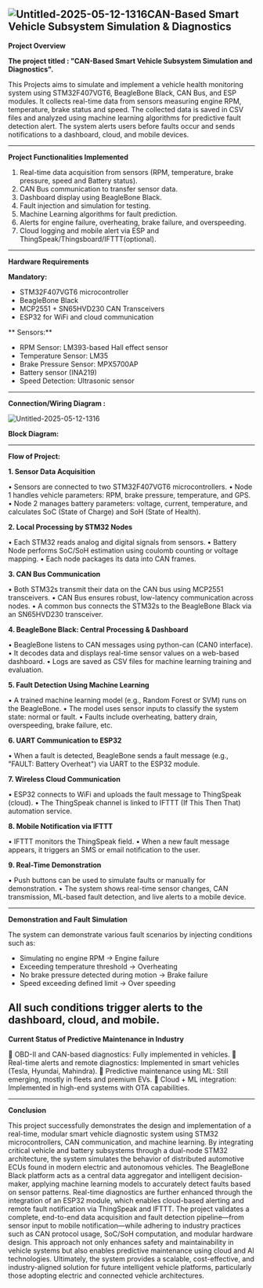 ![Untitled-2025-05-12-1316](https://github.com/user-attachments/assets/f9f998f6-6ebb-435c-8722-321ea9493e96)**CAN-Based Smart Vehicle Subsystem Simulation & Diagnostics**
-----------------------------------------------------------------------------------------------------------------------------------------------
**Project Overview**

**The project titled : "CAN-Based Smart Vehicle Subsystem Simulation and Diagnostics".**

This Projects aims to simulate and implement a vehicle health monitoring system using STM32F407VGT6, BeagleBone Black, CAN Bus, and ESP modules. It collects real-time data from sensors measuring engine RPM, temperature, brake status and speed. The collected data is saved in CSV files and analyzed using machine learning algorithms for predictive fault detection alert. The system alerts users before faults occur and sends notifications to a dashboard, cloud, and mobile devices.

 ---------------------------------------------------------------------------------------------------------------------------------------       
**Project Functionalities Implemented**

1. Real-time data acquisition from sensors (RPM, temperature, brake pressure, speed and Battery status).
2. CAN Bus communication to transfer sensor data.
3. Dashboard display using BeagleBone Black.
4. Fault injection and simulation for testing.
5. Machine Learning algorithms for fault prediction.
6. Alerts for engine failure, overheating, brake failure, and overspeeding.
7. Cloud logging and mobile alert via ESP and ThingSpeak/Thingsboard/IFTTT(optional).
---------------------------------------------------------------------------------------------------------------------------------------
**Hardware Requirements**

**Mandatory:**
- STM32F407VGT6 microcontroller
- BeagleBone Black
- MCP2551 + SN65HVD230 CAN Transceivers
- ESP32 for WiFi and cloud communication

** Sensors:**
- RPM Sensor: LM393-based Hall effect sensor
- Temperature Sensor: LM35
- Brake Pressure Sensor: MPX5700AP
- Battery sensor (INA219)
- Speed Detection: Ultrasonic sensor

---------------------------------------------------------------------------------------------------------------------------------------
**Connection/Wiring Diagram :**

![Untitled-2025-05-12-1316](https://github.com/user-attachments/assets/170f4134-8d20-472d-856b-11539442e615)



**Block Diagram:**
 


---------------------------------------------------------------------------------------------------------------------------------------
**Flow of Project:**

**1.	Sensor Data Acquisition**

•	Sensors are connected to two STM32F407VGT6 microcontrollers.
•	Node 1 handles vehicle parameters: RPM, brake pressure, temperature, and GPS.
•	Node 2 manages battery parameters: voltage, current, temperature, and calculates SoC (State of Charge) and SoH (State of Health).

**2.	Local Processing by STM32 Nodes**

•	Each STM32 reads analog and digital signals from sensors.
•	Battery Node performs SoC/SoH estimation using coulomb counting or voltage mapping.
•	Each node packages its data into CAN frames.

**3.	CAN Bus Communication**

•	Both STM32s transmit their data on the CAN bus using MCP2551 transceivers.
•	CAN Bus ensures robust, low-latency communication across nodes.
•	A common bus connects the STM32s to the BeagleBone Black via an SN65HVD230 transceiver.

**4.	BeagleBone Black: Central Processing & Dashboard**

•	BeagleBone listens to CAN messages using python-can (CAN0 interface).
•	It decodes data and displays real-time sensor values on a web-based dashboard.
•	Logs are saved as CSV files for machine learning training and evaluation.

**5.	Fault Detection Using Machine Learning**

•	A trained machine learning model (e.g., Random Forest or SVM) runs on the BeagleBone.
•	The model uses sensor inputs to classify the system state: normal or fault.
•	Faults include overheating, battery drain, overspeeding, brake failure, etc.

**6.	UART Communication to ESP32**

•	When a fault is detected, BeagleBone sends a fault message (e.g., "FAULT: Battery Overheat") via UART to the ESP32 module.

**7.	Wireless Cloud Communication**

•	ESP32 connects to WiFi and uploads the fault message to ThingSpeak (cloud).
•	The ThingSpeak channel is linked to IFTTT (If This Then That) automation service.

**8.	Mobile Notification via IFTTT**

•	IFTTT monitors the ThingSpeak field.
•	When a new fault message appears, it triggers an SMS or email notification to the user.

**9.	Real-Time Demonstration**

•	Push buttons can be used to simulate faults or manually for demonstration.
•	The system shows real-time sensor changes, CAN transmission, ML-based fault detection, and live alerts to a mobile device.

---------------------------------------------------------------------------------------------------------------------------------------
******Demonstration and Fault Simulation******

The system can demonstrate various fault scenarios by injecting conditions such as:
- Simulating no engine RPM → Engine failure
- Exceeding temperature threshold → Overheating
- No brake pressure detected during motion → Brake failure
- Speed exceeding defined limit → Over speeding

All such conditions trigger alerts to the dashboard, cloud, and mobile.
---------------------------------------------------------------------------------------------------------------------------------------
**Current Status of Predictive Maintenance in Industry**

	OBD-II and CAN-based diagnostics: Fully implemented in vehicles.
	Real-time alerts and remote diagnostics: Implemented in smart vehicles (Tesla, Hyundai, Mahindra).
	Predictive maintenance using ML: Still emerging, mostly in fleets and premium EVs.
	Cloud + ML integration: Implemented in high-end systems with OTA capabilities.
        
---------------------------------------------------------------------------------------------------------------------------------------   
**Conclusion**

This project successfully demonstrates the design and implementation of a real-time, modular smart vehicle diagnostic system using STM32 microcontrollers, CAN communication, and machine learning. By integrating critical vehicle and battery subsystems through a dual-node STM32 architecture, the system simulates the behavior of distributed automotive ECUs found in modern electric and autonomous vehicles.
The BeagleBone Black platform acts as a central data aggregator and intelligent decision-maker, applying machine learning models to accurately detect faults based on sensor patterns. Real-time diagnostics are further enhanced through the integration of an ESP32 module, which enables cloud-based alerting and remote fault notification via ThingSpeak and IFTTT.
The project validates a complete, end-to-end data acquisition and fault detection pipeline—from sensor input to mobile notification—while adhering to industry practices such as CAN protocol usage, SoC/SoH computation, and modular hardware design. This approach not only enhances safety and maintainability in vehicle systems but also enables predictive maintenance using cloud and AI technologies.
Ultimately, the system provides a scalable, cost-effective, and industry-aligned solution for future intelligent vehicle platforms, particularly those adopting electric and connected vehicle architectures.

        
